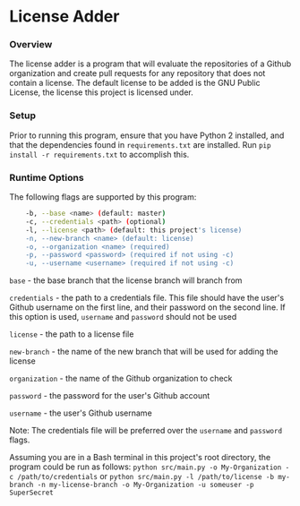 
# License Adder

### Overview
The license adder is a program that will evaluate the repositories of a Github organization
and create pull requests for any repository that does not contain a license. The default license
to be added is the GNU Public License, the license this project is licensed under.

### Setup
Prior to running this program, ensure that you have Python 2 installed, and that the dependencies
found in `requirements.txt` are installed. Run `pip install -r requirements.txt` to accomplish this.

### Runtime Options
The following flags are supported by this program:

```bash
    -b, --base <name> (default: master)
    -c, --credentials <path> (optional)
    -l, --license <path> (default: this project's license)
    -n, --new-branch <name> (default: license)
    -o, --organization <name> (required)
    -p, --password <password> (required if not using -c)
    -u, --username <username> (required if not using -c)
```

`base` - the base branch that the license branch will branch from


`credentials` - the path to a credentials file. This file should have the user's Github username on the
first line, and their password on the second line. If this option is used, `username` and `password`
should not be used

`license` - the path to a license file

`new-branch` - the name of the new branch that will be used for adding the license

`organization` - the name of the Github organization to check

`password` - the password for the user's Github account

`username` - the user's Github username


Note: The credentials file will be preferred over the `username` and `password` flags.


Assuming you are in a Bash terminal in this project's root directory, the program could be run as follows:
`python src/main.py -o My-Organization -c /path/to/credentials`
or
`python src/main.py -l /path/to/license -b my-branch -n my-license-branch -o My-Organization -u someuser -p SuperSecret`
 
